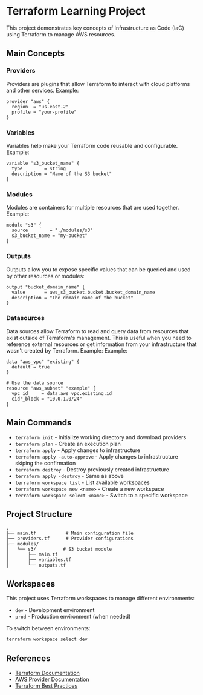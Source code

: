 # Terraform Learning Project

This project demonstrates key concepts of Infrastructure as Code (IaC) using Terraform to manage AWS resources.

## Main Concepts

### Providers

Providers are plugins that allow Terraform to interact with cloud platforms and other services. Example:

```hcl
provider "aws" {
  region  = "us-east-2"
  profile = "your-profile"
}
```

### Variables

Variables help make your Terraform code reusable and configurable. Example:

```hcl
variable "s3_bucket_name" {
  type        = string
  description = "Name of the S3 bucket"
}
```

### Modules

Modules are containers for multiple resources that are used together. Example:

```hcl
module "s3" {
  source        = "./modules/s3"
  s3_bucket_name = "my-bucket"
}
```

### Outputs

Outputs allow you to expose specific values that can be queried and used by other resources or modules:

```hcl
output "bucket_domain_name" {
  value       = aws_s3_bucket.bucket.bucket_domain_name
  description = "The domain name of the bucket"
}
```

### Datasources

Data sources allow Terraform to read and query data from resources that exist outside of Terraform's management. This is useful when you need to reference external resources or get information from your infrastructure that wasn't created by Terraform. Example: Example:

```hcl
data "aws_vpc" "existing" {
  default = true
}

# Use the data source
resource "aws_subnet" "example" {
  vpc_id     = data.aws_vpc.existing.id
  cidr_block = "10.0.1.0/24"
}
```

## Main Commands

- `terraform init` - Initialize working directory and download providers
- `terraform plan` - Create an execution plan
- `terraform apply` - Apply changes to infrastructure
- `terraform apply -auto-approve` - Apply changes to infrastructure skiping the confirmation
- `terraform destroy` - Destroy previously created infrastructure
- `terraform apply -destroy` - Same as above
- `terraform workspace list` - List available workspaces
- `terraform workspace new <name>` - Create a new workspace
- `terraform workspace select <name>` - Switch to a specific workspace

## Project Structure

```
.
├── main.tf           # Main configuration file
├── providers.tf      # Provider configurations
├── modules/
│   └── s3/          # S3 bucket module
│       ├── main.tf
│       ├── variables.tf
│       └── outputs.tf
```

## Workspaces

This project uses Terraform workspaces to manage different environments:

- `dev` - Development environment
- `prod` - Production environment (when needed)

To switch between environments:

```bash
terraform workspace select dev
```

## References

- [Terraform Documentation](https://www.terraform.io/docs)
- [AWS Provider Documentation](https://registry.terraform.io/providers/hashicorp/aws/latest/docs)
- [Terraform Best Practices](https://www.terraform-best-practices.com/)
